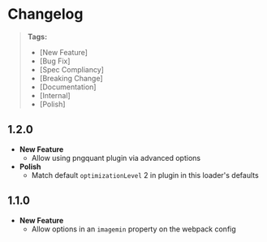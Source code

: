 # Changelog

> **Tags:**
> - [New Feature]
> - [Bug Fix]
> - [Spec Compliancy]
> - [Breaking Change]
> - [Documentation]
> - [Internal]
> - [Polish]

## 1.2.0

* **New Feature**
  * Allow using pngquant plugin via advanced options
* **Polish**
  * Match default `optimizationLevel` 2 in plugin in this loader's defaults

## 1.1.0

* **New Feature**
  * Allow options in an `imagemin` property on the webpack config

